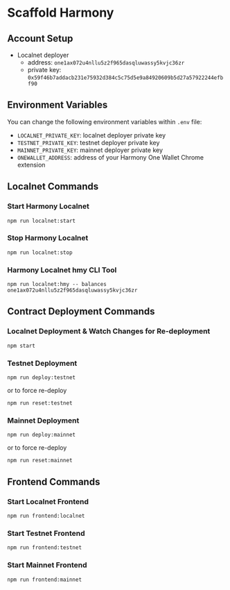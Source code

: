 # Scaffold Harmony

## Account Setup

- Localnet deployer
  - address: `one1ax072u4nllu5z2f965dasqluwassy5kvjc36zr`
  - private key: `0x59f46b7addacb231e75932d384c5c75d5e9a84920609b5d27a57922244efbf90`

## Environment Variables

You can change the following environment variables within `.env` file: 

- `LOCALNET_PRIVATE_KEY`: localnet deployer private key
- `TESTNET_PRIVATE_KEY`: testnet deployer private key
- `MAINNET_PRIVATE_KEY`: mainnet deployer private key
- `ONEWALLET_ADDRESS`: address of your Harmony One Wallet Chrome extension

## Localnet Commands

### Start Harmony Localnet

```shell
npm run localnet:start
```

### Stop Harmony Localnet

```shell
npm run localnet:stop
```

### Harmony Localnet hmy CLI Tool

```shell
npm run localnet:hmy -- balances one1ax072u4nllu5z2f965dasqluwassy5kvjc36zr
```

## Contract Deployment Commands

### Localnet Deployment & Watch Changes for Re-deployment

```shell
npm start
```

### Testnet Deployment

```shell
npm run deploy:testnet
```

or to force re-deploy 

```shell
npm run reset:testnet
```

### Mainnet Deployment

```shell
npm run deploy:mainnet
```

or to force re-deploy

```shell
npm run reset:mainnet
```

## Frontend Commands

### Start Localnet Frontend

```shell
npm run frontend:localnet
```

### Start Testnet Frontend

```shell
npm run frontend:testnet
```

### Start Mainnet Frontend

```shell
npm run frontend:mainnet
```
